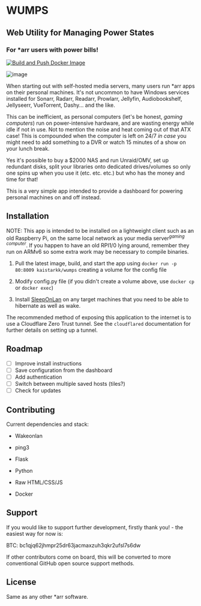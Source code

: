# WUMPS

## Web Utility for Managing Power States

### For \*arr users with power bills!

[![Build and Push Docker Image](https://github.com/KaiStarkk/wumps/actions/workflows/docker-image.yml/badge.svg)](https://github.com/KaiStarkk/wumps/actions/workflows/docker-image.yml)

![image](https://user-images.githubusercontent.com/1722064/229331427-d552de32-068a-4a0a-a0c3-e960761fb23c.png)

When starting out with self-hosted media servers, many users run \*arr apps on their personal machines. It's not uncommon to have Windows services installed for Sonarr, Radarr, Readarr, Prowlarr, Jellyfin, Audiobookshelf, Jellyseerr, VueTorrent, Dashy... and the like.

This can be inefficient, as personal computers (let's be honest, _gaming computers_) run on power-intensive hardware, and are wasting energy while idle if not in use. Not to mention the noise and heat coming out of that ATX case! This is compounded when the computer is left on 24/7 _in case_ you might need to add something to a DVR or watch 15 minutes of a show on your lunch break.

Yes it's possible to buy a $2000 NAS and run Unraid/OMV, set up redundant disks, split your libraries onto dedicated drives/volumes so only one spins up when you use it (etc. etc. etc.) but who has the money and time for that!

This is a very simple app intended to provide a dashboard for powering personal machines on and off instead.

## Installation

NOTE: This app is intended to be installed on a lightweight client such as an old Raspberry Pi, on the same local network as your media server<sup>_gaming computer_</sup>. If you happen to have an old RPI1/0 lying around, remember they run on ARMv6 so some extra work may be necessary to compile binaries.

1. Pull the latest image, build, and start the app using `docker run -p 80:8009 kaistarkk/wumps` creating a volume for the config file

2. Modify config.py file (if you didn't create a volume above, use `docker cp` or `docker exec`)

3. Install [SleepOnLan](https://github.com/SR-G/sleep-on-lan) on any target machines that you need to be able to hibernate as well as wake.

The recommended method of exposing this application to the internet is to use a Cloudflare Zero Trust tunnel. See the `cloudflared` documentation for further details on setting up a tunnel.

## Roadmap

-   [ ] Improve install instructions
-   [ ] Save configuration from the dashboard
-   [ ] Add authentication
-   [ ] Switch between multiple saved hosts (tiles?)
-   [ ] Check for updates

## Contributing

Current dependencies and stack:

-   Wakeonlan
-   ping3

-   Flask
-   Python
-   Raw HTML/CSS/JS
-   Docker

## Support

If you would like to support further development, firstly thank you! - the easiest way for now is:

BTC: bc1qjq62jhmpr25dr63jacmaxzuh3qkr2ufsl7s6dw

If other contributors come on board, this will be converted to more conventional GitHub open source support methods.

## License

Same as any other \*arr software.
